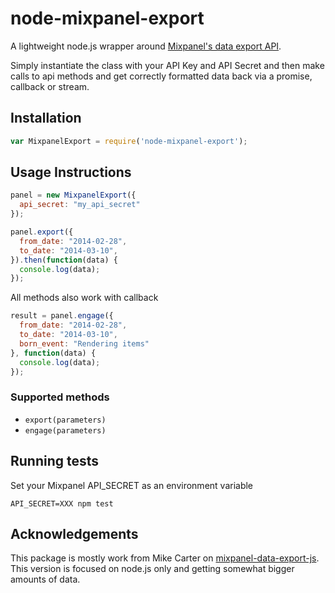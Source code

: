 # node-mixpanel-export

A lightweight node.js wrapper around [Mixpanel's data export API](https://mixpanel.com/docs/api-documentation/data-export-api#libs-js).

Simply instantiate the class with your API Key and API Secret and then make calls to api methods and get correctly formatted data back via a promise, callback or stream.

## Installation

```javascript
var MixpanelExport = require('node-mixpanel-export');
```

## Usage Instructions

```javascript
panel = new MixpanelExport({
  api_secret: "my_api_secret"
});

panel.export({
  from_date: "2014-02-28",
  to_date: "2014-03-10",
}).then(function(data) {
  console.log(data);
});
```

All methods also work with callback

```javascript
result = panel.engage({
  from_date: "2014-02-28",
  to_date: "2014-03-10",
  born_event: "Rendering items"
}, function(data) {
  console.log(data);
});
```

### Supported methods
 - `export(parameters)`
 - `engage(parameters)`

## Running tests

Set your Mixpanel API_SECRET as an environment variable

```shell
API_SECRET=XXX npm test
```

## Acknowledgements

This package is mostly work from Mike Carter on [mixpanel-data-export-js](https://github.com/michaelcarter/mixpanel-data-export-js).
This version is focused on node.js only and getting somewhat bigger amounts of data.
